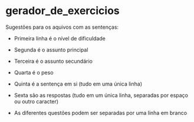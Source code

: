 # gerador_de_exercicios

Sugestões para os aquivos com as sentenças: 
- Primeira linha é o nível de dificuldade
- Segunda é o assunto principal
- Terceira é o assunto secundário
- Quarta  é o peso
- Quinta é a sentença em si (tudo em uma única linha)
- Sexta são as respostas (tudo em um única linha, separadas por espaço ou outro caracter)

- As diferentes questões podem ser separadas por uma linha em branco
